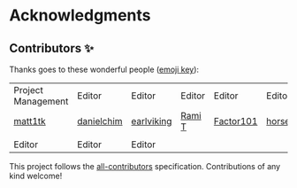 # Acknowledgments

## Contributors ✨

Thanks goes to these wonderful people \([emoji key](https://allcontributors.org/docs/en/emoji-key)\):

|  |  |  |  |  |  |
| :--- | :--- | :--- | :--- | :--- | :--- |
| Project Management | Editor | Editor | Editor | Editor | Editor |
| [matt1tk](acknowledgments.md) | [danielchim](acknowledgments.md) | [earlviking](acknowledgments.md) | [Rami T](acknowledgments.md) | [Factor101](acknowledgments.md) | [horsefucker88](acknowledgments.md) |
|  |  |  |  |  |  |
| Editor | Editor | Editor |  |  |  || [Ratto](acknowledgments.md)  |  |  |

This project follows the [all-contributors](https://github.com/all-contributors/all-contributors) specification. Contributions of any kind welcome!


